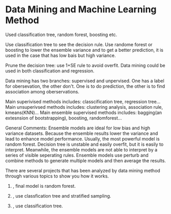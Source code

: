 # Data Mining and Machine Learning Method
Used classification tree, random forest, boosting etc.

Use classification tree to see the decision rule.
Use randome forest or boosting to lower the ensemble variance and to get a better prediction, it is used in the case that has low bais but high variance.

Prune the decision tree: use 1+SE rule to avoid overfit.
Data mining could be used in both classification and regression.

Data mining has two branches: supervised and unpervised. One has a label for obersevation, the other don't. One is to do prediction, the other is to find association among oberservations.

Main superivised methods includes: classcification tree, regression tree...
Main unsuperivsed methods includes: clustering analysis, association rule, kmeans(KNN)...
Main ensemble supervised methods includes: bagging(an extesnsion of bootstrapping), boosting, randomforest...

General Comments: Ensemble models are ideal for low bias and high variance datasets. Because the ensemble results lower the variance and                     lead to enhance model performance. Usually, the most powerful model is random forest.
                  Decision tree is unstable and easily overfit, but it is easily to interpret. Meanwhile, the ensemble models are not able                   to interpret by a series of visible seperating rules. Ensemble models use perturb and combine methods to generate                           multiple models and then average the results.
                  

There are several projects that has been analyzed by data mining method through various topics to show you how it works. 

1. <women contraceptive methods>, final model is random forest.

2. <spam email filter>, use classfication tree and stratified sampling.
  
3. <the realtion between levels of income and citizens charateristics>, use classification tree.


